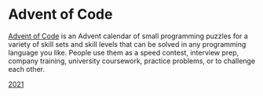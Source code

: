 # Advent of Code

[Advent of Code](https://adventofcode.com) is an Advent calendar of small programming puzzles for a variety of skill sets and skill levels that can be solved in any programming language you like. People use them as a speed contest, interview prep, company training, university coursework, practice problems, or to challenge each other.

[2021](/2021)
